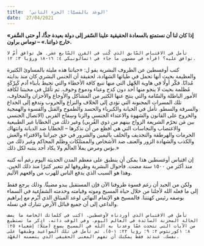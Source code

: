 ```yaml
---
title:  'الوعد بالمَسيَّا: الجزء الثاني'
date:  27/04/2021
---
```


**«إذا كان لنا أن نستمتع بالسعادة الحقيقية علينا السّفر إلى دولة بعيدة جدًّا، أو حتى السَّفر خارج ذواتنا.» – توماس براون.**

`تأمل في الاقتباس السّابق الذي كُتب في القرن السّابع عشر. هل توافق أَمْ لا توافق عليه؟ اقرأه في مضمون ما جاء في ١تسالونيكي ٤: ١٦-١٨ ورؤيا ٣: ١٢.`

كتب أوغسطين عن الظروف البشرية يقو ل: «حياتنا هذه مليئة بالمساوئ الكثيرة والعظيمة بحيث أنها تحمل في طياتها الشهادة، لحقيقة أن الجنس البشري كان منذ بدايته مُدانًا. فكّر أولًا في هاوية الجّهل التي منها تنبع كافة الأخطاء والتي تحيط بأبناء آدم كَبِرْكَةٍ مُظلمة بحيث لا ينجو منها أحد دون كدح وعناء ودموع وخوف. ثم تأمّل في محبتنا لكافة الأمور الباطلة والسّامة والتي ينتج عنها الكثير من المشاكل والأوجاع والأحزان والمخاوف، تلك المسرات المجنونة التي تؤدي إلى الخلاف والنزاع والحروب وتدفع إلى الخداع والسرقة والسطو. تأمل في الخيانة والكبرياء والحسد والطموح والقتل والقسوة والهمجية والخروج على القانون والشهوة والاعتداء الجنسي والزنا وسِفاح القربى (الاتصال الجنسي بين مَن تحرّم الشريعة الزواج بينهم من ذوي القُربى) وغير ذلك من الخطايا غير الطبيعية والاغتصاب والنجاسات التي هي أفظع من أن نذكرها – الخطايا ضد الديانة وانتهاك الحرمات والهرطقة والتجديف والحلف باليمين والشرور في حق جيراننا والافتراء والغش والكذب والشهادة الزور والعنف ضد الأشخاص والممتلكات وظلم المحاكم وغير ذلك من بؤس ومرض يملأ العالّم ولا يكاد أحد ينتبه لكل ذلك.»

إن اقتباس أوغسطين هذا يمكن أن ينطبق على معظم المدن الحديثة اليوم رغم أنه كتبه منذ أكثر من ١٥٠٠ سنة مضت. فأحوال البشرية وظروفها لم تتغير كثيرًا منذ ذلك الحين. وهذا هو السبب الذي يدفع الناس للهرب من واقعهم الأليم.

ولكن من الجيد أن رغم قسوة ظروفنا الآن فإن المستقبل يبدو مضيئًا. وذلك يرجع فقط إلى ما فعله الله لأجلنا من خلال حياة المسيح وموته وقيامته وخدمته الشفاعية في السماء بوصفه رئيس كهنتنا. فالمسيح هو الإتمام النهائي لوعد الميثاق الذي أٌبْرم مع إبراهيم والداعي إلى أن جميع قبائل الأرض تتبارك في نسله.

`تأمل في الاقتباس الذي أوردناه لأوغسطين. اكتب في كلماتك الخاصة ما يصف الحالة المحزنة السائدة في العالم اليوم. وفي الوقت ذاته، اذكر ما تستطيع من الآيات التي تتحدث عمّا وعدنا به الله في المسيح يسوع (مثلًا: إشعياء ٢٥: ٨؛ ١كورنثوس ٢: ٩؛ رؤيا ٢٢: ١-٥). ثم تأمل في تلك المواعيد وطبقها على نفسك. عندئذ فقط يمكنك أن تفهم المعنى الحقيقي الذي يتضمنه العَهْد.`